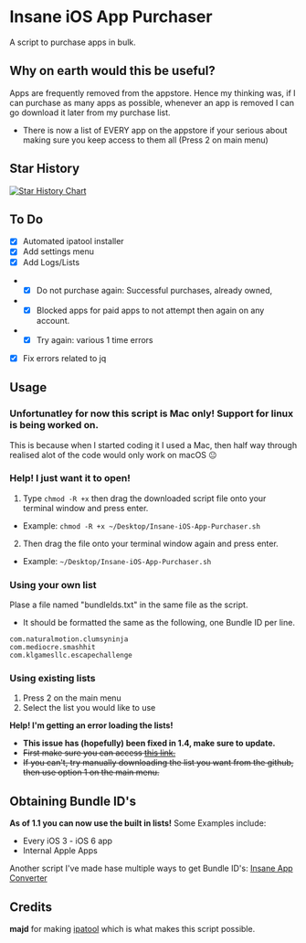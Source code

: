 # Insane iOS App Purchaser

A script to purchase apps in bulk.

## Why on earth would this be useful?

Apps are frequently removed from the appstore. Hence my thinking was, if I can purchase as many apps as possible, whenever an app is removed I can go download it later from my purchase list.
- There is now a list of EVERY app on the appstore if your serious about making sure you keep access to them all (Press 2 on main menu)

## Star History

<a href="https://star-history.com/#disfordottie/insaneAppPurchaser&Date">
 <picture>
   <source media="(prefers-color-scheme: dark)" srcset="https://api.star-history.com/svg?repos=disfordottie/insaneAppPurchaser&type=Date&theme=dark" />
   <source media="(prefers-color-scheme: light)" srcset="https://api.star-history.com/svg?repos=disfordottie/insaneAppPurchaser&type=Date" />
   <img alt="Star History Chart" src="https://api.star-history.com/svg?repos=disfordottie/insaneAppPurchaser&type=Date" />
 </picture>
</a>

## To Do

- [x] Automated ipatool installer
- [x] Add settings menu
- [x] Add Logs/Lists
- - [x] Do not purchase again: Successful purchases, already owned,
- - [x] Blocked apps for paid apps to not attempt then again on any account.
- - [x] Try again: various 1 time errors
- [x] Fix errors related to jq

## Usage

### Unfortunatley for now this script is Mac only! Support for linux is being worked on. 

This is because when I started coding it I used a Mac, then half way through realised alot of the code would only work on macOS 😐

### Help! I just want it to open!
1. Type ``` chmod -R +x ``` then drag the downloaded script file onto your terminal window and press enter.
- Example: ``` chmod -R +x ~/Desktop/Insane-iOS-App-Purchaser.sh ```
2. Then drag the file onto your terminal window again and press enter.
- Example: ``` ~/Desktop/Insane-iOS-App-Purchaser.sh ```

### Using your own list

Plase a file named "bundleIds.txt" in the same file as the script.
* It should be formatted the same as the following, one Bundle ID per line.
```
com.naturalmotion.clumsyninja
com.mediocre.smashhit
com.klgamesllc.escapechallenge
```

### Using existing lists

1. Press 2 on the main menu
2. Select the list you would like to use

**Help! I'm getting an error loading the lists!**
- **This issue has (hopefully) been fixed in 1.4, make sure to update.**
- ~~First make sure you can access [this link.](https://api.github.com/repos/disfordottie/insaneAppPurchaser/contents/Lists?ref=main)~~
- ~~If you can't, try manually downloading the list you want from the github, then use option 1 on the main menu.~~

## Obtaining Bundle ID's
**As of 1.1 you can now use the built in lists!** Some Examples include:
- Every iOS 3 - iOS 6 app
- Internal Apple Apps

Another script I've made hase multiple ways to get Bundle ID's: [Insane App Converter](https://github.com/disfordottie/insaneAppConverter)

## Credits
**majd** for making [ipatool](https://github.com/majd/ipatool) which is what makes this script possible.
